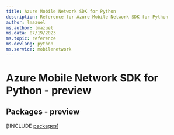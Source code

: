 ```yaml
---
title: Azure Mobile Network SDK for Python
description: Reference for Azure Mobile Network SDK for Python
author: lmazuel
ms.author: lmazuel
ms.data: 07/19/2023
ms.topic: reference
ms.devlang: python
ms.service: mobilenetwork
---
```

# Azure Mobile Network SDK for Python - preview
## Packages - preview
[!INCLUDE [packages](mobile-network-index.md)]